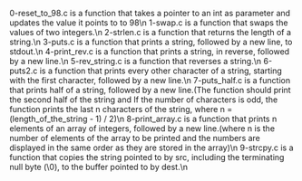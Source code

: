 0-reset_to_98.c is a function that takes a pointer to an int as parameter and updates the value it points to to 98\n
1-swap.c is a function that swaps the values of two integers.\n
2-strlen.c is a function that returns the length of a string.\n
3-puts.c is a function that prints a string, followed by a new line, to stdout.\n
4-print_rev.c is a function that prints a string, in reverse, followed by a new line.\n
5-rev_string.c is a function that reverses a string.\n
6-puts2.c is a function that prints every other character of a string, starting with the first character, followed by a new line.\n
7-puts_half.c is a function that prints half of a string, followed by a new line.(The function should print the second half of the string and If the number of characters is odd, the function prints the last n characters of the string, where n = (length_of_the_string - 1) / 2)\n
8-print_array.c is a function that prints n elements of an array of integers, followed by a new line.(where n is the number of elements of the array to be printed and the numbers are displayed in the same order as they are stored in the array)\n
9-strcpy.c is a function that copies the string pointed to by src, including the terminating null byte (\0), to the buffer pointed to by dest.\n

